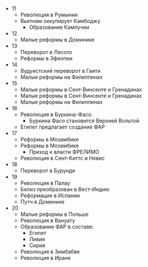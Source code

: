 *   11
    *   Революция в Румынии
    *   Вьетнам оккупирует Камбоджу
        *   Образование Кампучии
*   12
    *   Малые реформы в Доминике
*   13
    *   Переворот в Лесото
    *   Реформы в Эфиопии
*   14
    *   Вудуистский переворот в Гаити
    *   Малые реформы на Филиппинах
*   15
    *   Малые реформы в Сент-Винсенте и Гренадинах
    *   Малые реформы в Сент-Винсенте и Гренадинах
    *   Малые реформы на Филиппинах
*   16
    *   Революция в Буркина-Фасо.
        *   Буркина Фасо становится Верхней Вольтой
    *   Египет предлагает создание ФАР
*   17
    *   Реформы в Мозамбике
    *   Реформы в Мозамбике
        *   Приход к власти ФРЕЛИМО
    *   Революция в Сент-Киттс и Невис
*   18
    *   Переворот в Бурунди
*   19
    *   Революция в Палау
    *   Белиз преобразован в Вест-Индию
    *   Реформация в Испании
    *   Путч в Доминике
*   20
    *   Малые реформы в Польше
    *   Революция в Вануату
    *   Образование ФАР в составе:
        *   Египет
        *   Ливия
        *   Сирия
    *   Революция в Зимбабве
    *   Революция в Иране
